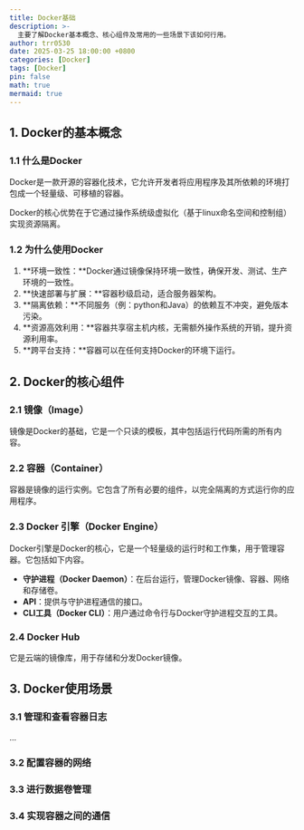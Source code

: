 ```yaml
---
title: Docker基础
description: >-
  主要了解Docker基本概念、核心组件及常用的一些场景下该如何行用。
author: trr0530
date: 2025-03-25 18:00:00 +0800
categories: [Docker]
tags: [Docker]
pin: false
math: true
mermaid: true
---
```


## 1. Docker的基本概念

### 1.1 什么是Docker

Docker是一款开源的容器化技术，它允许开发者将应用程序及其所依赖的环境打包成一个轻量级、可移植的容器。

Docker的核心优势在于它通过操作系统级虚拟化（基于linux命名空间和控制组）实现资源隔离。

### 1.2 为什么使用Docker

1. **环境一致性：**Docker通过镜像保持环境一致性，确保开发、测试、生产环境的一致性。
2. **快速部署与扩展：**容器秒级启动，适合服务器架构。
3. **隔离依赖：**不同服务（例：python和Java）的依赖互不冲突，避免版本污染。
4. **资源高效利用：**容器共享宿主机内核，无需额外操作系统的开销，提升资源利用率。
5. **跨平台支持：**容器可以在任何支持Docker的环境下运行。

## 2. Docker的核心组件

### 2.1 镜像（Image）

镜像是Docker的基础，它是一个只读的模板，其中包括运行代码所需的所有内容。

### 2.2 容器（Container）

容器是镜像的运行实例。它包含了所有必要的组件，以完全隔离的方式运行你的应用程序。

### 2.3 Docker 引擎（Docker Engine）

Docker引擎是Docker的核心，它是一个轻量级的运行时和工作集，用于管理容器。它包括如下内容。

- **守护进程（Docker Daemon）**：在后台运行，管理Docker镜像、容器、网络和存储卷。
- **API**：提供与守护进程通信的接口。
- **CLI工具（Docker CLI）**：用户通过命令行与Docker守护进程交互的工具。

### 2.4 Docker Hub

它是云端的镜像库，用于存储和分发Docker镜像。

## 3. Docker使用场景

### 3.1 管理和查看容器日志

...

### 3.2 配置容器的网络

### 3.3 进行数据卷管理

### 3.4 实现容器之间的通信
